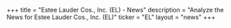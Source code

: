 +++
title = "Estee Lauder Cos., Inc. (EL) - News"
description = "Analyze the News for Estee Lauder Cos., Inc. (EL)"
ticker = "EL"
layout = "news"
+++

